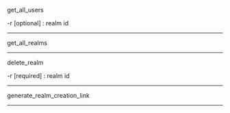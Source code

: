 get_all_users

-r [optional] : realm id

---

get_all_realms

---

delete_realm

-r [required] : realm id

---

generate_realm_creation_link

---
